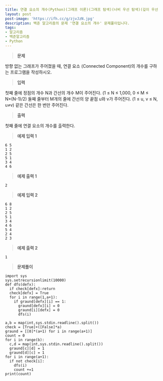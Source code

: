```yaml
---
title: 연결 요소의 개수(Python)(그래프 이론)(그래프 탐색)(너비 우선 탐색)(깊이 우선 탐색)
layout: post
post-image: 'https://ifh.cc/g/zjvJzN.jpg'
description: 백준 알고리즘의 문제 '연결 요소의 개수' 문제풀이입니다.
tags:
- 알고리즘
- 백준알고리즘
- Python
---
```



>**문제**

방향 없는 그래프가 주어졌을 때, 연결 요소 (Connected Component)의 개수를 구하는 프로그램을 작성하시오.

>**입력**

첫째 줄에 정점의 개수 N과 간선의 개수 M이 주어진다. (1 ≤ N ≤ 1,000, 0 ≤ M ≤ N×(N-1)/2) 둘째 줄부터 M개의 줄에 간선의 양 끝점 u와 v가 주어진다. (1 ≤ u, v ≤ N, u≠v) 같은 간선은 한 번만 주어진다.

>**출력**

첫째 줄에 연결 요소의 개수를 출력한다.

>**예제 입력 1**

	6 5
	1 2
	2 5
	5 1
	3 4
	4 6

>**예제 출력 1**

	2

>**예제 입력 2**

	6 8
	1 2
	2 5
	5 1
	3 4
	4 6
	5 4
	2 4
	2 3

>**예제 출력 2**

	1

>**문제풀이**

	import sys
	sys.setrecursionlimit(10000)
	def dfs(defx):
	  if check[defx]:return
	  check[defx] = True
	  for i in range(1,a+1):
	    if graund[defx][i] == 1:
	      graund[defx][i] = 0
	      graund[i][defx] = 0
	      dfs(i)
	
	a,b = map(int,sys.stdin.readline().split())
	check = [True]+([False]*a)
	graund = [[0]*(a+1) for i in range(a+1)]
	count = 0
	for i in range(b):
	  c,d = map(int,sys.stdin.readline().split())
	  graund[c][d] = 1
	  graund[d][c] = 1
	for i in range(a+1):
	  if not check[i]:
	    dfs(i)
	    count +=1
	print(count)
